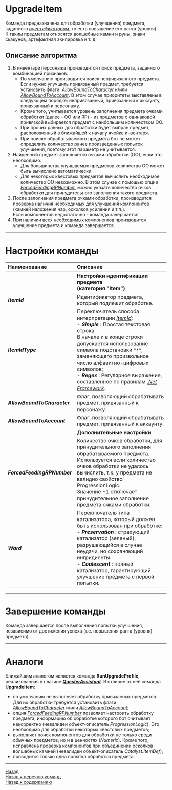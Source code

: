 # **UpgradeItem**

Команда предназначена для обработки (улучшения) предмета, заданного [*идентификатором*](#ref-ItemId "Опция 'ItemId'"), то есть повышение его ранга (уровня). <br/>
К таким предметам относятся волшебные камни и руны, знаки скакунов, артефактная экипировка и т. д.

## **Описание алгоритма**

1. В инвентаре персонажа производится поиск предмета, заданного комбинацией признаков.<br/>
   - По умолчанию производится поиск непривязанного предмета. Если нужно улучшить привязанный предмет, требуется установить флаги: [*AllowBoundToCharacter*](#ref-AllowBoundToCharacter) и/или [*AllowBoundToAccount*](#ref-AllowBoundToAccount). В этом случае приоритеты выставлены в следующем порядке: непривязанный, привязанный к аккаунту, привязанный к персонажу.
   - Кроме того, учитывается уровень заполнения предмета очками обработки (далее - ОО или RP) - из предметов с одинаковой привязкой выбирается предмет с наибольшим количеством ОО.
   - При прочих равных для обработки будет выбран предмет, расположенный в ближайшей к началу ячейке инвентаря.
   - При поиске обрабатываемого предмета бот не может определить количество ранее произведенных попыток улучшения, поэтому этот параметр не учитывается.
2. Найденный предмет заполняется очками обработки (ОО), если это необходимо.
   - Для большинства улучшаемых предметов количество ОО может быть вычислено автоматически. 
   - Для некоторых квестовых предметов вычислить необходимое количество ОО невозможно. В этом случае с помощью опции [*ForcedFeedingRPNumber*](#ref-ForcedFeedingRPNumber), можно указать количество очков обработки для принудительного заполнения такого предмета.
3. После заполнения предмета очками обработки, производится проверка наличия необходимых для улучшения компонентов (камней наложения чар, осколков усиления и т.п.).<br/> Если компонентов недостаточно - команда завершается.
4. При наличии всех необходимых компонентов производится улучшение предмета и команда завершается.

---

# **Настройки команды**

| **Наименование** | **Описание** 
|:-----------------|:-------------
||**Настройки идентификации предмета <br/>(категория "Item")**
|<a name ="ref-ItemId">***ItemId***</a> | Идентификатор предмета, который подлежит обработке.
|<a name ="ref-ItemIdType">***ItemIdType***</a> | Переключатель способа интерпретации [*ItemId*](#ref-ItemId):<br/>- ***Simple*** : Простая текстовая строка. <br/>В начале и в конце строки допускается использование символа подстановки ``"*"``, заменяющего произвольное число алфавитно-цифровых символов;<br/>- ***Regex*** : Регулярное выражение, составленное по правилам [*.Net Framework*](https://docs.microsoft.com/ru-ru/dotnet/standard/base-types/regular-expressions).
|<a name ="ref-AllowBoundToCharacter">***AllowBoundToCharacter***</a> | Флаг, позволяющий обрабатывать предмет, привязанный к персонажу.
|<a name ="ref-AllowBoundToAccount">***AllowBoundToAccount***</a> | Флаг, позволяющий обрабатывать предмет, привязанный к аккаунту.
||**Дополнительные настройки**
|<a name ="ref-ForcedFeedingRPNumber">***ForcedFeedingRPNumber***</a> | Количество очков обработки, для принудительного заполнения обрабатываемого предмета. <br/> Используется если количество очков обработки не удалось вычислить, т.к. у предмета не валидно свойство ProgressionLogic. <br/>Значение -1 отключает принудительное заполнение предмета очками обработки.
|<a name ="ref-Ward">***Ward***</a> | Переключатель типа катализатора, который должен быть использован при обработке: <br/> - ***Preservation*** : страхующий катализатор (зеленый), разрушающийся в случае неудачи, но сохраняющий ингридиенты.<br/> - ***Coalescent*** : полный катализатор, гарантирующий улучшение предмета с первой попытки. 

---

# **Завершение команды**

Команда завершается после выполнения попытки улучшения, независимо от достижения успеха (т.е. повышения ранга (уровня) предмета).

---

# **Аналоги**
Ближайшим аналогом является команда **RunUpgradeProfile**, реализованная в плагине [***QuesterAssistant***](https://www.neverwinter-bot.com/forums/viewtopic.php?f=155&t=8742). В отличие от неё команда **UpgradeItem**:
- по умолчанию не выполняет обработку привязанных предметов. Для их обработки требуется установить флаги [*AllowBoundToCharacter*](#ref-AllowBoundToCharacter) и/или [*AllowBoundToAccount*](#ref-AllowBoundToAccount);
- опция [*ForcedFeedingRPNumber*](#ref-ForcedFeedingRPNumber) позволяет настроить обработку предмета, информацию об обработке которого бот считывает некорректно (невалиден объект-описатель *ProgressionLogic*). Это необходимо для обработки некоторых квестовых предметов;
- выполняет поиск компонентов для обработки не только среди обычных предметов, но и в ценностях (*Numeric*). Кроме того, исправлена проверка компонентов при объединении осколков волшебных камней (невалиден объект-описатель *Catalyst.ItemDef*);
- проводится только одна попытка обработки предмета.

---

<a href="javascript:history.back()">Назад</a>  
[Назад к перечню команд](../EntityTools-QuesterExtensions-RU.md#ref-Actions)  
[Назад к содержанию](../../index.md)